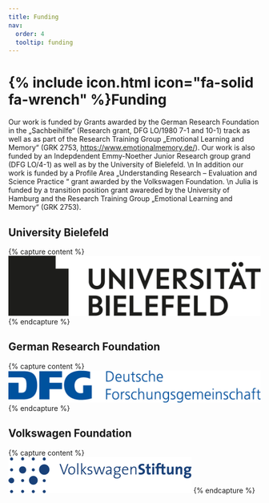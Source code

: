 ```yaml
---
title: Funding
nav:
  order: 4
  tooltip: funding
---
```


# {% include icon.html icon="fa-solid fa-wrench" %}Funding

Our work is funded by Grants awarded by the German Research Foundation in the „Sachbeihilfe“ (Research grant, DFG LO/1980 7-1 and 10-1) track as well as as part of the Research Training Group „Emotional Learning and Memory“ (GRK 2753, https://www.emotionalmemory.de/). Our work is also funded by an Indepdendent Emmy-Noether Junior Research group grand (DFG LO/4-1) as well as by the University of Bielefeld. \n
In addition our work is funded by a Profile Area „Understanding Research – Evaluation and Science Practice “ grant awarded by the Volkswagen Foundation. \n
Julia is funded by a transition position grant awareded by the University of Hamburg and the Research Training Group „Emotional Learning and Memory“ (GRK 2753).

## University Bielefeld

{% capture content %}
[![University Bielefeld](/images/funders/UniBI.png)](https://www.uni-bielefeld.de/)
{% endcapture %}

## German Research Foundation

{% capture content %}
[![German Research Foundation](/images/funders/dfg.jpg)](https://www.dfg.de/en)
{% endcapture %}

## Volkswagen Foundation

{% capture content %}
[![Volkswagen Stiftung](/images/funders/Volkswagen.PNG)](https://www.volkswagenstiftung.de/en)
{% endcapture %}